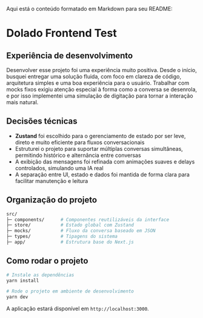 Aqui está o conteúdo formatado em Markdown para seu README:


# Dolado Frontend Test

## Experiência de desenvolvimento

Desenvolver esse projeto foi uma experiência muito positiva. Desde o início, busquei entregar uma solução fluida, com foco em clareza de código, arquitetura simples e uma boa experiência para o usuário. Trabalhar com mocks fixos exigiu atenção especial à forma como a conversa se desenrola, e por isso implementei uma simulação de digitação para tornar a interação mais natural.

## Decisões técnicas

- **Zustand** foi escolhido para o gerenciamento de estado por ser leve, direto e muito eficiente para fluxos conversacionais
- Estruturei o projeto para suportar múltiplas conversas simultâneas, permitindo histórico e alternância entre conversas
- A exibição das mensagens foi refinada com animações suaves e delays controlados, simulando uma IA real
- A separação entre UI, estado e dados foi mantida de forma clara para facilitar manutenção e leitura

## Organização do projeto

```bash
src/
├─ components/      # Componentes reutilizáveis da interface
├─ store/           # Estado global com Zustand
├─ mocks/           # Fluxo da conversa baseado em JSON
├─ types/           # Tipagens do sistema
├─ app/             # Estrutura base do Next.js
```

## Como rodar o projeto

```bash
# Instale as dependências
yarn install

# Rode o projeto em ambiente de desenvolvimento
yarn dev
```

A aplicação estará disponível em `http://localhost:3000`.
```
